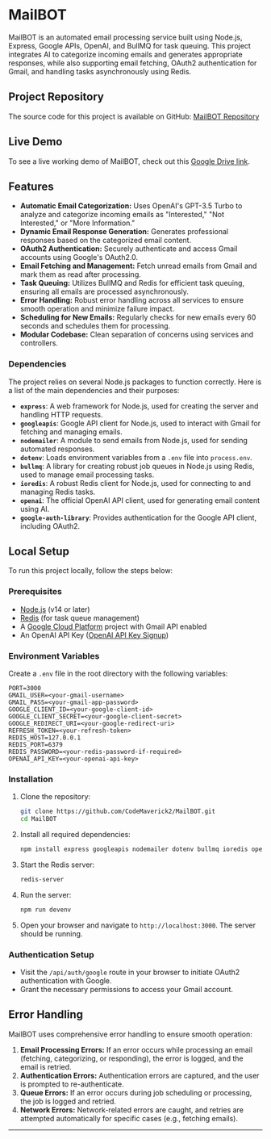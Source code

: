 # MailBOT

MailBOT is an automated email processing service built using Node.js, Express, Google APIs, OpenAI, and BullMQ for task queuing. This project integrates AI to categorize incoming emails and generates appropriate responses, while also supporting email fetching, OAuth2 authentication for Gmail, and handling tasks asynchronously using Redis.  

## Project Repository

The source code for this project is available on GitHub: [MailBOT Repository](https://github.com/CodeMaverick2/MailBOT)

## Live Demo

To see a live working demo of MailBOT, check out this [Google Drive link](https://drive.google.com/drive/folders/1s84OSqKel1UyQkW2WZcGEl5ibkKY0XTM?usp=drive_link).

## Features

- **Automatic Email Categorization:** Uses OpenAI's GPT-3.5 Turbo to analyze and categorize incoming emails as "Interested," "Not Interested," or "More Information."
- **Dynamic Email Response Generation:** Generates professional responses based on the categorized email content.
- **OAuth2 Authentication:** Securely authenticate and access Gmail accounts using Google's OAuth2.0.
- **Email Fetching and Management:** Fetch unread emails from Gmail and mark them as read after processing.
- **Task Queuing:** Utilizes BullMQ and Redis for efficient task queuing, ensuring all emails are processed asynchronously.
- **Error Handling:** Robust error handling across all services to ensure smooth operation and minimize failure impact.
- **Scheduling for New Emails:** Regularly checks for new emails every 60 seconds and schedules them for processing.
- **Modular Codebase:** Clean separation of concerns using services and controllers.

### Dependencies

The project relies on several Node.js packages to function correctly. Here is a list of the main dependencies and their purposes:

- **`express`**: A web framework for Node.js, used for creating the server and handling HTTP requests.
- **`googleapis`**: Google API client for Node.js, used to interact with Gmail for fetching and managing emails.
- **`nodemailer`**: A module to send emails from Node.js, used for sending automated responses.
- **`dotenv`**: Loads environment variables from a `.env` file into `process.env`.
- **`bullmq`**: A library for creating robust job queues in Node.js using Redis, used to manage email processing tasks.
- **`ioredis`**: A robust Redis client for Node.js, used for connecting to and managing Redis tasks.
- **`openai`**: The official OpenAI API client, used for generating email content using AI.
- **`google-auth-library`**: Provides authentication for the Google API client, including OAuth2.

## Local Setup

To run this project locally, follow the steps below:

### Prerequisites

- [Node.js](https://nodejs.org/en/download/) (v14 or later)
- [Redis](https://redis.io/download) (for task queue management)
- A [Google Cloud Platform](https://cloud.google.com/) project with Gmail API enabled
- An OpenAI API Key ([OpenAI API Key Signup](https://beta.openai.com/signup/))

### Environment Variables

Create a `.env` file in the root directory with the following variables:

```env
PORT=3000
GMAIL_USER=<your-gmail-username>
GMAIL_PASS=<your-gmail-app-password>
GOOGLE_CLIENT_ID=<your-google-client-id>
GOOGLE_CLIENT_SECRET=<your-google-client-secret>
GOOGLE_REDIRECT_URI=<your-google-redirect-uri>
REFRESH_TOKEN=<your-refresh-token>
REDIS_HOST=127.0.0.1
REDIS_PORT=6379
REDIS_PASSWORD=<your-redis-password-if-required>
OPENAI_API_KEY=<your-openai-api-key>
```

### Installation

1. Clone the repository:
    ```bash
    git clone https://github.com/CodeMaverick2/MailBOT.git
    cd MailBOT
    ```

2. Install all required dependencies:

    ```bash
    npm install express googleapis nodemailer dotenv bullmq ioredis openai google-auth-library
    ```

3. Start the Redis server:
    ```bash
    redis-server
    ```

4. Run the server:
    ```bash
    npm run devenv
    ```

5. Open your browser and navigate to `http://localhost:3000`. The server should be running.

### Authentication Setup

- Visit the `/api/auth/google` route in your browser to initiate OAuth2 authentication with Google.
- Grant the necessary permissions to access your Gmail account.

## Error Handling

MailBOT uses comprehensive error handling to ensure smooth operation:

1. **Email Processing Errors:** If an error occurs while processing an email (fetching, categorizing, or responding), the error is logged, and the email is retried.
2. **Authentication Errors:** Authentication errors are captured, and the user is prompted to re-authenticate.
3. **Queue Errors:** If an error occurs during job scheduling or processing, the job is logged and retried.
4. **Network Errors:** Network-related errors are caught, and retries are attempted automatically for specific cases (e.g., fetching emails).

---
